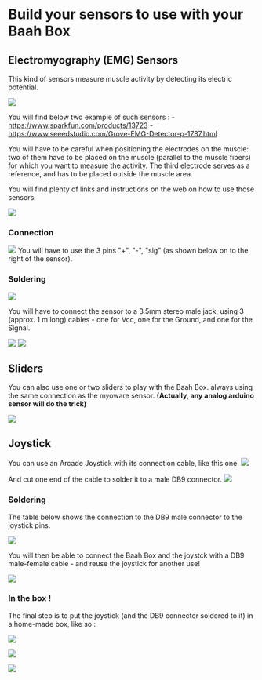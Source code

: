 
# Build your sensors to use with your Baah Box


## Electromyography (EMG) Sensors



This kind of sensors measure muscle activity by detecting its electric potential.



![](../img/myoware_muscle.jpg)


You will find below two example of such sensors :
	- https://www.sparkfun.com/products/13723 
	- https://www.seeedstudio.com/Grove-EMG-Detector-p-1737.html


You will have to be careful when positioning the electrodes on the muscle:  two of them have to be placed on the muscle (parallel to  the muscle fibers) for which you want to measure the activity.
The third electrode serves as a reference, and has to be placed outside the muscle area.

You will find plenty of links and instructions on the web on how to use those sensors.

![](../img/myowareOnArm.jpg)


### Connection


![](../img/topSensor.jpg)
 You will have to use the 3 pins "+", "-", "sig" (as shown below on to the right of the sensor).


###  Soldering


![](../img/photoBaahBox_p.jpg)
 
You will have to connect the sensor to a 3.5mm stereo male jack, 
using 3 (approx. 1 m long) cables - one for Vcc, one for the Ground, and one for the Signal.


![](../img/connection_jack_male.jpg)
![](../img/connections_myo.jpg)

## Sliders

You can also use one or two sliders to play with the Baah Box. 
always using the same connection  as the myoware sensor.
**(Actually, any analog arduino sensor will do the trick)**


![](../img/slider.jpg)




## Joystick

You can use an Arcade Joystick with its connection cable, like this one.
![](../img/Arcade_Joystick_400X300.jpeg)


And cut one end of the cable to solder it to a male DB9 connector.
![](../img/db9_male.jpg)
 
### Soldering 

The table below shows the connection to the DB9 male connector to the joystick pins.
 
![](../img/DB9-Joystick.jpg)


You will then be able to connect the Baah Box and the joystck with a DB9 male-female cable - and reuse the joystick for another use!

![](../img/cable_DB9.jpg)

### In the box !

The final step is to put the joystick (and the DB9 connector soldered to it)
 in a home-made box, like so : 


![](../img/Joystick_box_parts_400x300.jpeg)


![](../img/Joystick_box_assembly_300X300.jpeg)



![](../img/Joystick.jpg)


